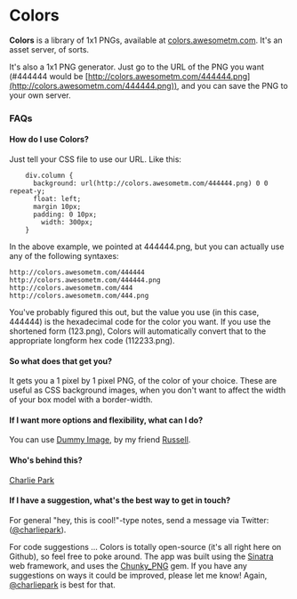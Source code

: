 # Colors

**Colors** is a library of 1x1 PNGs, available at [colors.awesometm.com](http://colors.awesometm.com). It's an asset server, of sorts. 

It's also a 1x1 PNG generator. Just go to the URL of the PNG you want (#444444 would be [http://colors.awesometm.com/444444.png](http://colors.awesometm.com/444444.png)), and you can save the PNG to your own server.

### FAQs

#### How do I use Colors?

Just tell your CSS file to use our URL. Like this:

		div.column {
		  background: url(http://colors.awesometm.com/444444.png) 0 0 repeat-y;
		  float: left;
		  margin 10px;
		  padding: 0 10px;
			width: 300px;
		}

In the above example, we pointed at 444444.png, but you can actually use any of the following syntaxes:

    http://colors.awesometm.com/444444
    http://colors.awesometm.com/444444.png
    http://colors.awesometm.com/444
    http://colors.awesometm.com/444.png

You've probably figured this out, but the value you use (in this case, 444444) is the hexadecimal code for the color you want. If you use the shortened form (123.png), Colors will automatically convert that to the appropriate longform hex code (112233.png).

#### So what does that get you?

It gets you a 1 pixel by 1 pixel PNG, of the color of your choice. These are useful as CSS background images, when you don't want to affect the width of your box model with a border-width.

#### If I want more options and flexibility, what can I do?

You can use [Dummy Image](http://dummyimage.com/), by my friend [Russell](http://www.russellheimlich.com/blog/). 

#### Who's behind this?

[Charlie Park](http://charliepark.org)

#### If I have a suggestion, what's the best way to get in touch?

For general "hey, this is cool!"-type notes, send a message via Twitter: \([@charliepark](http://twitter.com/charliepark)\).

For code suggestions ... Colors is totally open-source (it's all right here on Github), so feel free to poke around. The app was built using the [Sinatra](http://www.sinatrarb.com/) web framework, and uses the [Chunky_PNG](http://github.com/wvanbergen/chunky_png) gem. If you have any suggestions on ways it could be improved, please let me know! Again, [@charliepark](http://twitter.com/charliepark) is best for that.